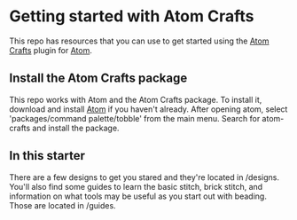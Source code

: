 # Getting started with Atom Crafts
This repo has resources that you can use to get started using the [Atom Crafts](https://github.com/simpsoka/atom-crafts) plugin for [Atom](https://atom.io/).

## Install the Atom Crafts package

This repo works with Atom and the Atom Crafts package. To install it, download and install [Atom](https://atom.io/) if you haven't already. After opening atom, select 'packages/command palette/tobble' from the main menu. Search for atom-crafts and install the package. 

## In this starter 

There are a few designs to get you stared and they're located in /designs. You'll also find some guides to learn the basic stitch, brick stitch, and information on what tools may be useful as you start out with beading. Those are located in /guides. 
